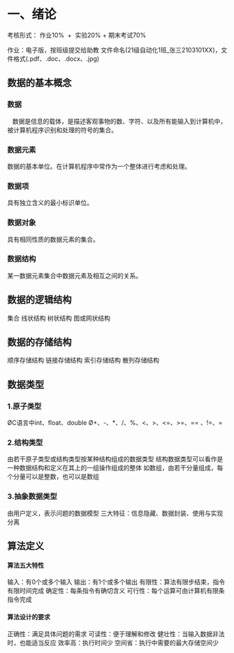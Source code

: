 # 一、绪论
考核形式：
作业10%  +  实验20% + 期末考试70%

作业：电子版，按班级提交给助教
文件命名(21级自动化1班_张三2103101XX)，文件格式(.pdf、.doc、.docx、.jpg)

## 数据的基本概念
### 数据
   数据是信息的载体，是描述客观事物的数、字符、以及所有能输入到计算机中，被计算机程序识别和处理的符号的集合。
### 数据元素
   数据的基本单位。在计算机程序中常作为一个整体进行考虑和处理。
### 数据项
  具有独立含义的最小标识单位。
### 数据对象
  具有相同性质的数据元素的集合。

### 数据结构
  某一数据元素集合中数据元素及相互之间的关系。


## 数据的逻辑结构
集合
线状结构
树状结构
图或网状结构

## 数据的存储结构
顺序存储结构
链接存储结构
索引存储结构
散列存储结构
## 数据类型
### 1.原子类型
ØC语言中int、float、double
Ø+、-、*、/、%、<、>、<=、>=、== 、!=、=

### 2.结构类型
由若干原子类型或结构类型按某种结构组成的数据类型
结构数据类型可以看作是一种数据结构和定义在其上的一组操作组成的整体
如数组，由若干分量组成，每个分量可以是整数，也可以是数组

### 3.抽象数据类型
由用户定义，表示问题的数据模型
三大特征：信息隐藏、数据封装、使用与实现分离
## 算法定义
#### 算法五大特性
输入：有0个或多个输入
输出：有1个或多个输出
有限性：算法有限步结束，指令有限时间完成
确定性：每条指令有确切含义
可行性：每个运算可由计算机有限条指令完成
#### 算法设计的要求
正确性：满足具体问题的需求
可读性：便于理解和修改
健壮性：当输入数据非法时，也能适当反应
效率高：执行时间少
空间省：执行中需要的最大存储空间少